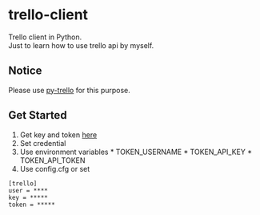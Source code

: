 trello-client
=============
Trello client in Python.  
Just to learn how to use trello api by myself.  

## Notice
Please use [py-trello](https://github.com/sarumont/py-trello) for this purpose.


## Get Started
1. Get key and token [here](https://trello.com/1/appKey/generate)
2. Set credential
  1. Use environment variables
    * TOKEN_USERNAME
    * TOKEN_API_KEY
    * TOKEN_API_TOKEN
  2. Use config.cfg or set
  ```
  [trello]
  user = ****
  key = *****
  token = *****
  ```
